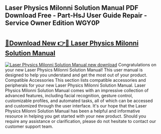 ## Laser Physics Milonni Solution Manual PDF Download Free - Part-HsJ User Guide Repair - Service Owner Edition WGY0P

# <h2><a href="http://bc50867.oget.top/?id=Laser+Physics+Milonni+Solution+Manual">🔗Download New 👉🔴 Laser Physics Milonni Solution Manual</a></h2>

[![Laser Physics Milonni Solution Manual new download](https://i.imgur.com/5g1atiW.png)](http://bc50867.oget.top/?id=Laser+Physics+Milonni+Solution+Manual)
Congratulations on your new Laser Physics Milonni Solution Manual! This user manual is designed to help you understand and get the most out of your product. Compatible Accessories This section lists compatible accessories and peripherals for your new Laser Physics Milonni Solution Manual. Laser Physics Milonni Solution Manual comes with an impressive collection of advanced features, including facial recognition, gesture control, customizable profiles, and automated tasks, all of which can be accessed and customized through the user interface. It's our hope that the Laser Physics Milonni Solution Manual has been a helpful and informative resource in helping you get started with your new product. Should you require any assistance or clarification, please do not hesitate to contact our customer support team.
